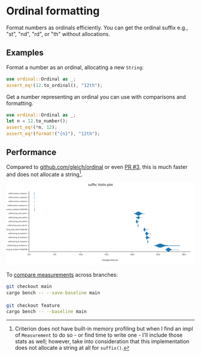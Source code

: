 # Ordinal formatting

Format numbers as ordinals efficiently.
You can get the ordinal suffix e.g., "st", "nd", "rd", or "th" without allocations.

## Examples

Format a number as an ordinal, allocating a new `String`:

```rust
use ordinal::Ordinal as _;
assert_eq!(12.to_ordinal(), "12th");
```

Get a number representing an ordinal you can use with comparisons and formatting.

```rust
use ordinal::Ordinal as _;
let n = 12.to_number();
assert_eq!(*n, 12);
assert_eq!(format!("{n}"), "12th");
```

## Performance

Compared to [github.com/gleich/ordinal](https://github.com/gleich/ordinal/commit/a4bf9bdc37d05940f87d8ceea1c4b47cda0da5b4) or even [PR #3](https://github.com/gleich/ordinal/pull/3), this is much faster and does not allocate a string[^1].

![violin plot](docs/suffix_violin_plot.svg)

To [compare measurements](https://bheisler.github.io/criterion.rs/book/user_guide/command_line_options.html#baselines) across branches:

```bash
git checkout main
cargo bench -- --save-baseline main

git checkout feature
cargo bench -- --baseline main
```

[^1]: Criterion does not have built-in memory profiling but when I find an impl of `Measurement` to do so - or find time to write one - I'll include those stats as well; however, take into consideration that this implementation does not allocate a string at all for `suffix()`.
